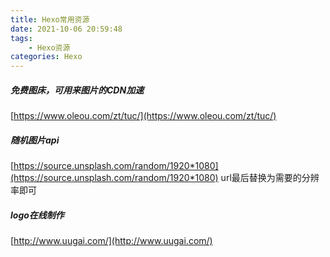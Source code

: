 ```yaml
---
title: Hexo常用资源
date: 2021-10-06 20:59:48
tags: 
    - Hexo资源
categories: Hexo
---
```


##### 免费图床，可用来图片的CDN加速
[https://www.oleou.com/zt/tuc/](https://www.oleou.com/zt/tuc/) 
##### 随机图片api
[https://source.unsplash.com/random/1920*1080](https://source.unsplash.com/random/1920*1080) url最后替换为需要的分辨率即可
##### logo在线制作
[http://www.uugai.com/](http://www.uugai.com/)


